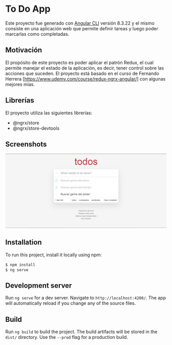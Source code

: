 # To Do App

Este proyecto fue generado con [Angular CLI](https://github.com/angular/angular-cli) versión 8.3.22 y el mismo consiste en una aplicación web que permite definir tareas y luego poder marcarlas como completadas.

## Motivación

El propósito de este proyecto es poder aplicar el patrón Redux, el cual permite manejar el estado de la aplicación, es decir, tener control sobre las acciones que suceden.
El proyecto está basado en el curso de Fernando Herrera [https://www.udemy.com/course/redux-ngrx-angular/] con algunas mejores mías.

## Librerías

El proyecto utiliza las siguientes librerías:
* @ngrx/store
* @ngrx/store-devtools

## Screenshots

![Image-photo Demo GIF](demo/Screenshot_todos.png)

## Installation
To run this project, install it locally using npm:

```
$ npm install
$ ng serve
```

## Development server

Run `ng serve` for a dev server. Navigate to `http://localhost:4200/`. The app will automatically reload if you change any of the source files.

## Build

Run `ng build` to build the project. The build artifacts will be stored in the `dist/` directory. Use the `--prod` flag for a production build.
